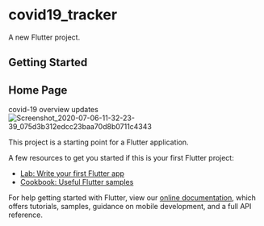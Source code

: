 # covid19_tracker

A new Flutter project.

## Getting Started

## Home Page 
covid-19 overview updates
![Screenshot_2020-07-06-11-32-23-39_075d3b312edcc23baa70d8b0711c4343](https://user-images.githubusercontent.com/20237235/86582040-52db1f80-bf81-11ea-880f-f935d1a59072.png)

This project is a starting point for a Flutter application.

A few resources to get you started if this is your first Flutter project:

- [Lab: Write your first Flutter app](https://flutter.dev/docs/get-started/codelab)
- [Cookbook: Useful Flutter samples](https://flutter.dev/docs/cookbook)

For help getting started with Flutter, view our
[online documentation](https://flutter.dev/docs), which offers tutorials,
samples, guidance on mobile development, and a full API reference.
